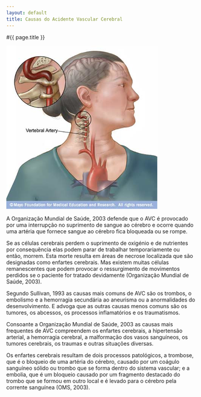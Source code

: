 ```yaml
---
layout: default
title: Causas do Acidente Vascular Cerebral
---
```


#{{ page.title }}

![Causas do AVC](../assets/acidente-vascular-cerebral-2.jpg "Causas do AVC")

A Organização Mundial de Saúde, 2003 defende que o AVC é provocado por uma interrupção no suprimento de sangue ao cérebro e ocorre quando uma artéria que fornece sangue ao cérebro fica bloqueada ou se rompe.

Se as células cerebrais perdem o suprimento de oxigénio e de nutrientes por consequência elas podem parar de trabalhar temporariamente ou então, morrem. Esta morte resulta em áreas de necrose localizada que são designadas como enfartes cerebrais. Mas existem muitas células remanescentes que podem provocar o ressurgimento de movimentos perdidos se o paciente for tratado devidamente (Organização Mundial de Saúde, 2003).

Segundo Sullivan, 1993 as causas mais comuns de AVC são os trombos, o embolismo e a hemorragia secundária ao aneurisma ou a anormalidades do desenvolvimento. E advoga que as outras causas menos comuns são os tumores, os abcessos, os processos inflamatórios e os traumatismos.

Consoante a Organização Mundial de Saúde, 2003 as causas mais frequentes de AVC compreendem os enfartes cerebrais, a hipertensão arterial, a hemorragia cerebral, a malformação dos vasos sanguíneos, os tumores cerebrais, os traumas e outras situações diversas.

Os enfartes cerebrais resultam de dois processos patológicos, a trombose, que é o bloqueio de uma artéria do cérebro, causado por um coágulo sanguíneo sólido ou trombo que se forma dentro do sistema vascular; e a embolia, que é um bloqueio causado por um fragmento destacado do trombo que se formou em outro local e é levado para o cérebro pela corrente sanguínea (OMS, 2003).
